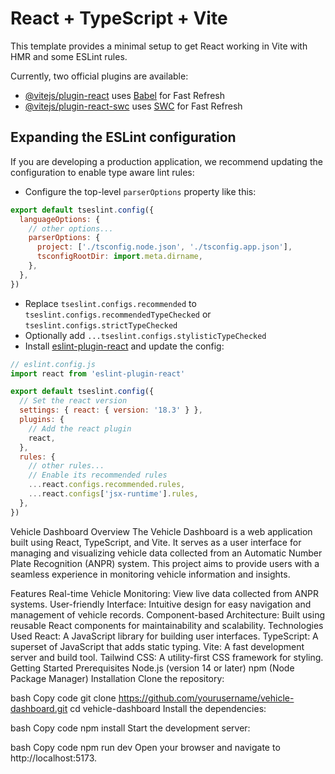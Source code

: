 # React + TypeScript + Vite

This template provides a minimal setup to get React working in Vite with HMR and some ESLint rules.

Currently, two official plugins are available:

- [@vitejs/plugin-react](https://github.com/vitejs/vite-plugin-react/blob/main/packages/plugin-react/README.md) uses [Babel](https://babeljs.io/) for Fast Refresh
- [@vitejs/plugin-react-swc](https://github.com/vitejs/vite-plugin-react-swc) uses [SWC](https://swc.rs/) for Fast Refresh

## Expanding the ESLint configuration

If you are developing a production application, we recommend updating the configuration to enable type aware lint rules:

- Configure the top-level `parserOptions` property like this:

```js
export default tseslint.config({
  languageOptions: {
    // other options...
    parserOptions: {
      project: ['./tsconfig.node.json', './tsconfig.app.json'],
      tsconfigRootDir: import.meta.dirname,
    },
  },
})
```

- Replace `tseslint.configs.recommended` to `tseslint.configs.recommendedTypeChecked` or `tseslint.configs.strictTypeChecked`
- Optionally add `...tseslint.configs.stylisticTypeChecked`
- Install [eslint-plugin-react](https://github.com/jsx-eslint/eslint-plugin-react) and update the config:

```js
// eslint.config.js
import react from 'eslint-plugin-react'

export default tseslint.config({
  // Set the react version
  settings: { react: { version: '18.3' } },
  plugins: {
    // Add the react plugin
    react,
  },
  rules: {
    // other rules...
    // Enable its recommended rules
    ...react.configs.recommended.rules,
    ...react.configs['jsx-runtime'].rules,
  },
})
```
Vehicle Dashboard
Overview
The Vehicle Dashboard is a web application built using React, TypeScript, and Vite. It serves as a user interface for managing and visualizing vehicle data collected from an Automatic Number Plate Recognition (ANPR) system. This project aims to provide users with a seamless experience in monitoring vehicle information and insights.

Features
Real-time Vehicle Monitoring: View live data collected from ANPR systems.
User-friendly Interface: Intuitive design for easy navigation and management of vehicle records.
Component-based Architecture: Built using reusable React components for maintainability and scalability.
Technologies Used
React: A JavaScript library for building user interfaces.
TypeScript: A superset of JavaScript that adds static typing.
Vite: A fast development server and build tool.
Tailwind CSS: A utility-first CSS framework for styling.
Getting Started
Prerequisites
Node.js (version 14 or later)
npm (Node Package Manager)
Installation
Clone the repository:

bash
Copy code
git clone https://github.com/yourusername/vehicle-dashboard.git
cd vehicle-dashboard
Install the dependencies:

bash
Copy code
npm install
Start the development server:

bash
Copy code
npm run dev
Open your browser and navigate to http://localhost:5173.